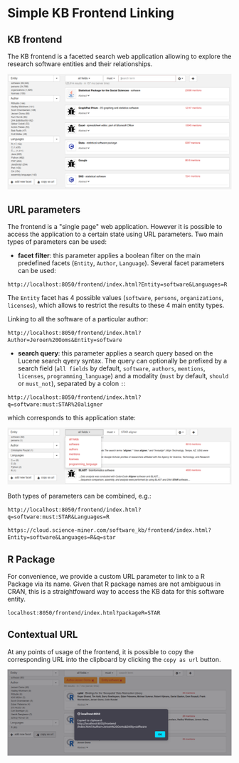 # Simple KB Frontend Linking

## KB frontend

The KB frontend is a facetted search web application allowing to explore the research software entities and their relationships. 

![KB frontend](images/frontend01.png)

## URL parameters

The frontend is a "single page" web application. However it is possible to access the application to a certain state using URL parameters. Two main types of parameters can be used: 

- **facet filter**: this parameter applies a boolean filter on the main predefined facets (`Entity`, `Author`, `Language`). Several facet parameters can be used:

```
http://localhost:8050/frontend/index.html?Entity=software&Languages=R
```

The `Entity` facet has 4 possible values (`software`, `persons`, `organizations`, `licenses`), which allows to restrict the results to these 4 main entity types.  

Linking to all the software of a particular author: 

```
http://localhost:8050/frontend/index.html?Author=Jeroen%20Ooms&Entity=software
```

- **search query**: this parameter applies a search query based on the Lucene search qyery syntax. The query can optionally be prefixed by a search field (`all fields` by default, `software`, `authors`, `mentions`, `licenses`, `programming_language`) and a modality (`must` by default, `should` or `must_not`), separated by a colon `:`:

```
http://localhost:8050/frontend/index.html?q=software:must:STAR%20aligner
```

which corresponds to this application state:

![KB frontend](images/frontend02.png)

Both types of parameters can be combined, e.g.:

```
http://localhost:8050/frontend/index.html?q=software:must:STAR&Languages=R
```

```
https://cloud.science-miner.com/software_kb/frontend/index.html?Entity=software&Languages=R&q=star
```

## R Package

For convenience, we provide a custom URL parameter to link to a R Package via its name. Given that R package names are not ambiguous in CRAN, this is a straightfoward way to access the KB data for this software entity. 

```
localhost:8050/frontend/index.html?packageR=STAR
```

## Contextual URL

At any points of usage of the frontend, it is possible to copy the corresponding URL into the clipboard by clicking the `copy as url` button. 

![KB frontend](images/frontend03.png)

